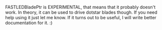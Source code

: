 FASTLEDBladePtr is EXPERIMENTAL, that means that it probably doesn't work. In theory, it can be used to drive dotstar blades though. If you need help using it just let me know. If it turns out to be useful, I will write better documentation for it. :)
